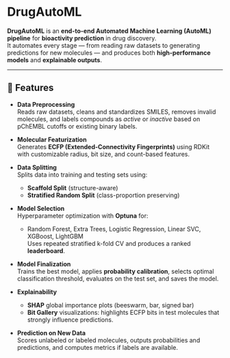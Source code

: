 # DrugAutoML

**DrugAutoML** is an **end-to-end Automated Machine Learning (AutoML) pipeline** for **bioactivity prediction** in drug discovery.  
It automates every stage — from reading raw datasets to generating predictions for new molecules — and produces both **high-performance models** and **explainable outputs**.

---

## 🚀 Features

- **Data Preprocessing**  
  Reads raw datasets, cleans and standardizes SMILES, removes invalid molecules, and labels compounds as *active* or *inactive* based on pChEMBL cutoffs or existing binary labels.

- **Molecular Featurization**  
  Generates **ECFP (Extended-Connectivity Fingerprints)** using RDKit with customizable radius, bit size, and count-based features.

- **Data Splitting**  
  Splits data into training and testing sets using:
  - **Scaffold Split** (structure-aware)
  - **Stratified Random Split** (class-proportion preserving)

- **Model Selection**  
  Hyperparameter optimization with **Optuna** for:
  - Random Forest, Extra Trees, Logistic Regression, Linear SVC, XGBoost, LightGBM  
  Uses repeated stratified k-fold CV and produces a ranked **leaderboard**.

- **Model Finalization**  
  Trains the best model, applies **probability calibration**, selects optimal classification threshold, evaluates on the test set, and saves the model.

- **Explainability**  
  - **SHAP** global importance plots (beeswarm, bar, signed bar)  
  - **Bit Gallery** visualizations: highlights ECFP bits in test molecules that strongly influence predictions.

- **Prediction on New Data**  
  Scores unlabeled or labeled molecules, outputs probabilities and predictions, and computes metrics if labels are available.



